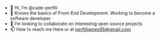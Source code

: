- 👋 Hi, I’m @cade-perfili
- 🌱 Knows the basics of Front-End Development. Working to become a software developer
- 💞️ I’m looking to collaborate on interesting open source projects
- 📫 How to reach me Here or at perfilijames95@gmail.com

<!---
cade-perfili/cade-perfili is a ✨ special ✨ repository because its `README.md` (this file) appears on your GitHub profile.
You can click the Preview link to take a look at your changes.
--->
